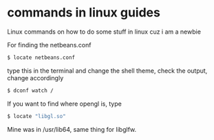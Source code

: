 # commands in linux guides
Linux commands on how to do some stuff in linux cuz i am a newbie


For finding the netbeans.conf
```bash
$ locate netbeans.conf
```

type this in the terminal and change the shell theme, check the output, change accordingly
```bash
$ dconf watch /
```

If you want to find where opengl is, type
```bash
$ locate "libgl.so"
```
Mine was in /usr/lib64, same thing for libglfw.
